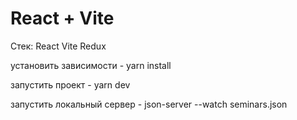 # React + Vite

Стек:
React
Vite
Redux

установить зависимости - yarn install

запустить проект - yarn dev

запустить локальный сервер - json-server --watch seminars.json
